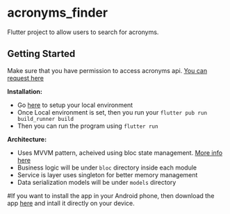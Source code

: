 # acronyms_finder

Flutter project to allow users to search for acronyms.

## Getting Started

Make sure that you have permission to access acronyms api. [You can request here](http://www.nactem.ac.uk/software/acromine/rest.html) 

**Installation:**
- Go [here](https://flutter.dev/) to setup your local environment
- Once Local environment is set, then you run your ```flutter pub run build_runner build```
- Then you can run the program using ```flutter run```

**Architecture:**
- Uses MVVM pattern, acheived using bloc state management. [More info here](https://bloclibrary.dev/#/)
- Business logic will be under ```bloc``` directory inside each module
- Service is layer uses singleton for better memory management
- Data serialization models will be under ```models``` directory 

#If you want to install the app in your Android phone, then download the app [here](https://github.com/pravinarr/acronymns_finder/blob/main/apks/app-release.apk) and intall it directly on your device.